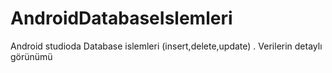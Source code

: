 # AndroidDatabaseIslemleri
Android studioda Database islemleri (insert,delete,update) . Verilerin detaylı görünümü
